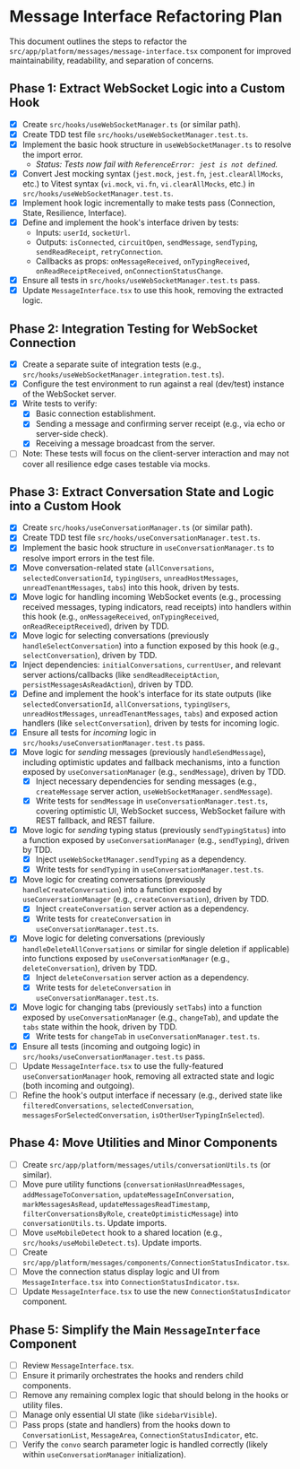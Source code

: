 # Message Interface Refactoring Plan

This document outlines the steps to refactor the `src/app/platform/messages/message-interface.tsx` component for improved maintainability, readability, and separation of concerns.

## Phase 1: Extract WebSocket Logic into a Custom Hook

-   [X] Create `src/hooks/useWebSocketManager.ts` (or similar path).
-   [X] Create TDD test file `src/hooks/useWebSocketManager.test.ts`.
-   [X] Implement the basic hook structure in `useWebSocketManager.ts` to resolve the import error.
    -   *Status: Tests now fail with `ReferenceError: jest is not defined`.*
-   [X] Convert Jest mocking syntax (`jest.mock`, `jest.fn`, `jest.clearAllMocks`, etc.) to Vitest syntax (`vi.mock`, `vi.fn`, `vi.clearAllMocks`, etc.) in `src/hooks/useWebSocketManager.test.ts`.
-   [x] Implement hook logic incrementally to make tests pass (Connection, State, Resilience, Interface).
-   [x] Define and implement the hook's interface driven by tests:
    -   Inputs: `userId`, `socketUrl`.
    -   Outputs: `isConnected`, `circuitOpen`, `sendMessage`, `sendTyping`, `sendReadReceipt`, `retryConnection`.
    -   Callbacks as props: `onMessageReceived`, `onTypingReceived`, `onReadReceiptReceived`, `onConnectionStatusChange`.
-   [x] Ensure all tests in `src/hooks/useWebSocketManager.test.ts` pass.
-   [x] Update `MessageInterface.tsx` to use this hook, removing the extracted logic.

## Phase 2: Integration Testing for WebSocket Connection

-   [x] Create a separate suite of integration tests (e.g., `src/hooks/useWebSocketManager.integration.test.ts`).
-   [x] Configure the test environment to run against a real (dev/test) instance of the WebSocket server.
-   [x] Write tests to verify:
    -   [x] Basic connection establishment.
    -   [x] Sending a message and confirming server receipt (e.g., via echo or server-side check).
    -   [x] Receiving a message broadcast from the server.
-   [ ] Note: These tests will focus on the client-server interaction and may not cover all resilience edge cases testable via mocks.

## Phase 3: Extract Conversation State and Logic into a Custom Hook

-   [x] Create `src/hooks/useConversationManager.ts` (or similar path).
-   [x] Create TDD test file `src/hooks/useConversationManager.test.ts`.
-   [x] Implement the basic hook structure in `useConversationManager.ts` to resolve import errors in the test file.
-   [x] Move conversation-related state (`allConversations`, `selectedConversationId`, `typingUsers`, `unreadHostMessages`, `unreadTenantMessages`, `tabs`) into this hook, driven by tests.
-   [x] Move logic for handling incoming WebSocket events (e.g., processing received messages, typing indicators, read receipts) into handlers within this hook (e.g., `onMessageReceived`, `onTypingReceived`, `onReadReceiptReceived`), driven by TDD.
-   [x] Move logic for selecting conversations (previously `handleSelectConversation`) into a function exposed by this hook (e.g., `selectConversation`), driven by TDD.
-   [x] Inject dependencies: `initialConversations`, `currentUser`, and relevant server actions/callbacks (like `sendReadReceiptAction`, `persistMessagesAsReadAction`), driven by TDD.
-   [x] Define and implement the hook's interface for its state outputs (like `selectedConversationId`, `allConversations`, `typingUsers`, `unreadHostMessages`, `unreadTenantMessages`, `tabs`) and exposed action handlers (like `selectConversation`), driven by tests for incoming logic.
-   [x] Ensure all tests for *incoming* logic in `src/hooks/useConversationManager.test.ts` pass.
-   [x] Move logic for *sending* messages (previously `handleSendMessage`), including optimistic updates and fallback mechanisms, into a function exposed by `useConversationManager` (e.g., `sendMessage`), driven by TDD.
    -   [x] Inject necessary dependencies for sending messages (e.g., `createMessage` server action, `useWebSocketManager.sendMessage`).
    -   [x] Write tests for `sendMessage` in `useConversationManager.test.ts`, covering optimistic UI, WebSocket success, WebSocket failure with REST fallback, and REST failure.
-   [x] Move logic for *sending* typing status (previously `sendTypingStatus`) into a function exposed by `useConversationManager` (e.g., `sendTyping`), driven by TDD.
    -   [x] Inject `useWebSocketManager.sendTyping` as a dependency.
    -   [x] Write tests for `sendTyping` in `useConversationManager.test.ts`.
-   [x] Move logic for creating conversations (previously `handleCreateConversation`) into a function exposed by `useConversationManager` (e.g., `createConversation`), driven by TDD.
    -   [x] Inject `createConversation` server action as a dependency.
    -   [x] Write tests for `createConversation` in `useConversationManager.test.ts`.
-   [x] Move logic for deleting conversations (previously `handleDeleteAllConversations` or similar for single deletion if applicable) into functions exposed by `useConversationManager` (e.g., `deleteConversation`), driven by TDD.
    -   [x] Inject `deleteConversation` server action as a dependency.
    -   [x] Write tests for `deleteConversation` in `useConversationManager.test.ts`.
-   [x] Move logic for changing tabs (previously `setTabs`) into a function exposed by `useConversationManager` (e.g., `changeTab`), and update the `tabs` state within the hook, driven by TDD.
    -   [x] Write tests for `changeTab` in `useConversationManager.test.ts`.
-   [x] Ensure all tests (incoming and outgoing logic) in `src/hooks/useConversationManager.test.ts` pass.
-   [ ] Update `MessageInterface.tsx` to use the fully-featured `useConversationManager` hook, removing all extracted state and logic (both incoming and outgoing).
-   [ ] Refine the hook's output interface if necessary (e.g., derived state like `filteredConversations`, `selectedConversation`, `messagesForSelectedConversation`, `isOtherUserTypingInSelected`).

## Phase 4: Move Utilities and Minor Components

-   [ ] Create `src/app/platform/messages/utils/conversationUtils.ts` (or similar).
-   [ ] Move pure utility functions (`conversationHasUnreadMessages`, `addMessageToConversation`, `updateMessageInConversation`, `markMessagesAsRead`, `updateMessagesReadTimestamp`, `filterConversationsByRole`, `createOptimisticMessage`) into `conversationUtils.ts`. Update imports.
-   [ ] Move `useMobileDetect` hook to a shared location (e.g., `src/hooks/useMobileDetect.ts`). Update imports.
-   [ ] Create `src/app/platform/messages/components/ConnectionStatusIndicator.tsx`.
-   [ ] Move the connection status display logic and UI from `MessageInterface.tsx` into `ConnectionStatusIndicator.tsx`.
-   [ ] Update `MessageInterface.tsx` to use the new `ConnectionStatusIndicator` component.

## Phase 5: Simplify the Main `MessageInterface` Component

-   [ ] Review `MessageInterface.tsx`.
-   [ ] Ensure it primarily orchestrates the hooks and renders child components.
-   [ ] Remove any remaining complex logic that should belong in the hooks or utility files.
-   [ ] Manage only essential UI state (like `sidebarVisible`).
-   [ ] Pass props (state and handlers) from the hooks down to `ConversationList`, `MessageArea`, `ConnectionStatusIndicator`, etc.
-   [ ] Verify the `convo` search parameter logic is handled correctly (likely within `useConversationManager` initialization).

